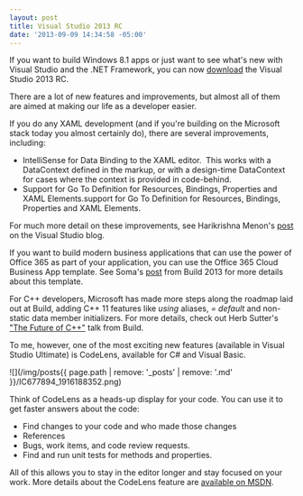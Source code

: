 ```yaml
---
layout: post
title: Visual Studio 2013 RC
date: '2013-09-09 14:34:58 -05:00'
---
```


If you want to build Windows 8.1 apps or just want to see what's new with Visual Studio and the .NET Framework, you can now [download](http://go.microsoft.com/fwlink/p/?LinkId=306566) the Visual Studio 2013 RC.

There are a lot of new features and improvements, but almost all of them are aimed at making our life as a developer easier.

If you do any XAML development (and if you're building on the Microsoft stack today you almost certainly do), there are several improvements, including:

*   IntelliSense for Data Binding to the XAML editor.  This works with a DataContext defined in the markup, or with a design-time DataContext for cases where the context is provided in code-behind.
*   Support for Go To Definition for Resources, Bindings, Properties and XAML Elements.support for Go To Definition for Resources, Bindings, Properties and XAML Elements.

For much more detail on these improvements, see Harikrishna Menon's [post](http://blogs.msdn.com/b/visualstudio/archive/2013/08/09/xaml-editor-improvements-in-visual-studio-2013.aspx) on the Visual Studio blog.

If you want to build modern business applications that can use the power of Office 365 as part of your application, you can use the Office 365 Cloud Business App template. See Soma's [post](http://blogs.msdn.com/b/somasegar/archive/2013/06/27/build-2013-day-2.aspx) from Build 2013 for more details about this template.

For C++ developers, Microsoft has made more steps along the roadmap laid out at Build, adding C++ 11 features like *using* aliases, *= default* and non-static data member initializers. For more details, check out Herb Sutter's ["The Future of C++"](http://channel9.msdn.com/Events/Build/2013/2-306) talk from Build.

To me, however, one of the most exciting new features (available in Visual Studio Ultimate) is CodeLens, available for C# and Visual Basic.

![](/img/posts{{ page.path | remove: '_posts' | remove: '.md' }}/IC677894_1916188352.png)

Think of CodeLens as a heads-up display for your code. You can use it to get faster answers about the code:

*   Find changes to your code and who made those changes
*   References
*   Bugs, work items, and code review requests.
*   Find and run unit tests for methods and properties.

All of this allows you to stay in the editor longer and stay focused on your work. More details about the CodeLens feature are [available on MSDN](http://msdn.microsoft.com/en-us/library/vstudio/dn269218(v=vs.120).aspx).
